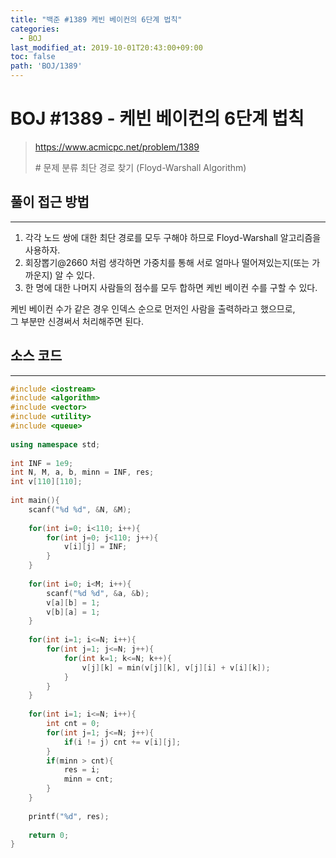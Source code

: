 ```yaml
---
title: "백준 #1389 케빈 베이컨의 6단계 법칙"
categories: 
  - BOJ
last_modified_at: 2019-10-01T20:43:00+09:00
toc: false
path: 'BOJ/1389'
---
```


# BOJ #1389 - 케빈 베이컨의 6단계 법칙

> https://www.acmicpc.net/problem/1389
>
> \# 문제 분류
> 최단 경로 찾기 (Floyd-Warshall Algorithm)



## 풀이 접근 방법 

---

1. 각각 노드 쌍에 대한 최단 경로를 모두 구해야 하므로 Floyd-Warshall 알고리즘을 사용하자.
2. 회장뽑기@2660 처럼 생각하면 가중치를 통해 서로 얼마나 떨어져있는지(또는 가까운지) 알 수 있다.
3. 한 명에 대한 나머지 사람들의 점수를 모두 합하면 케빈 베이컨 수를 구할 수 있다.

케빈 베이컨 수가 같은 경우 인덱스 순으로 먼저인 사람을 출력하라고 했으므로,<br>그 부분만 신경써서 처리해주면 된다.



## 소스 코드

---

``` c++
#include <iostream>
#include <algorithm>
#include <vector>
#include <utility>
#include <queue>
 
using namespace std;
 
int INF = 1e9;
int N, M, a, b, minn = INF, res;
int v[110][110];
 
int main(){
    scanf("%d %d", &N, &M);
 
    for(int i=0; i<110; i++){
        for(int j=0; j<110; j++){
            v[i][j] = INF;
        }
    }
 
    for(int i=0; i<M; i++){
        scanf("%d %d", &a, &b);
        v[a][b] = 1;
        v[b][a] = 1;
    }
 
    for(int i=1; i<=N; i++){
        for(int j=1; j<=N; j++){
            for(int k=1; k<=N; k++){
                v[j][k] = min(v[j][k], v[j][i] + v[i][k]);
            }
        }
    }
 
    for(int i=1; i<=N; i++){
        int cnt = 0;
        for(int j=1; j<=N; j++){
            if(i != j) cnt += v[i][j];
        }
        if(minn > cnt){
            res = i;
            minn = cnt;
        }
    }
 
    printf("%d", res);
 
    return 0;
}
```

